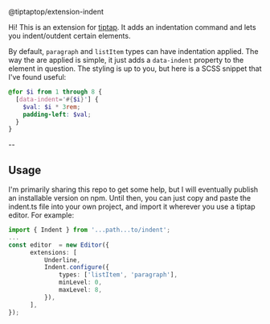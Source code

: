 @tiptaptop/extension-indent

Hi! This is an extension for [tiptap](https://github.com/ueberdosis/tiptap). It adds an indentation command and lets you indent/outdent certain elements.

By default, `paragraph` and `listItem` types can have indentation applied. The way the are applied is simple, it just adds a `data-indent` property to the element in question. The styling is up to you, but here is a SCSS snippet that I've found useful:

```scss
@for $i from 1 through 8 {
  [data-indent='#{$i}'] {
    $val: $i * 3rem;
    padding-left: $val;
  }
}
```

--

## Usage

I'm primarily sharing this repo to get some help, but I will eventually publish an installable version on npm. Until then, you can just copy and paste the indent.ts file into your own project, and import it wherever you use a tiptap editor. For example:

```ts
import { Indent } from '...path...to/indent';
...
const editor  = new Editor({
      extensions: [
          Underline,
          Indent.configure({
              types: ['listItem', 'paragraph'],
              minLevel: 0,
              maxLevel: 8,
          }),
      ],
});
```
